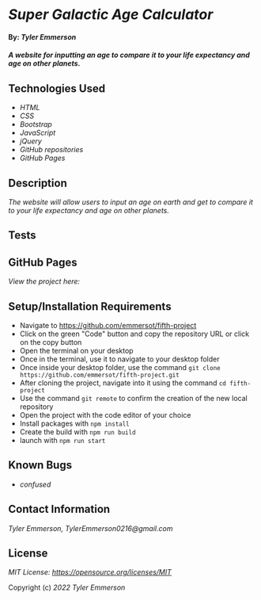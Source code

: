 # _Super Galactic Age Calculator_

#### By: _**Tyler Emmerson**_

#### _A website for inputting an age to compare it to your life expectancy and age on other planets._

## Technologies Used

* _HTML_
* _CSS_
* _Bootstrap_
* _JavaScript_
* _jQuery_
* _GitHub repositories_
* _GitHub Pages_

## Description

_The website will allow users to input an age on earth and get to compare it to your life expectancy and age on other planets._

## Tests


## GitHub Pages
_View the project here:_

## Setup/Installation Requirements

* Navigate to https://github.com/emmersot/fifth-project
* Click on the green "Code" button and copy the repository URL or click on the copy button
* Open the terminal on your desktop
* Once in the terminal, use it to navigate to your desktop folder
* Once inside your desktop folder, use the command `git clone https://github.com/emmersot/fifth-project.git`
* After cloning the project, navigate into it using the command `cd fifth-project`
* Use the command `git remote` to confirm the creation of the new local repository
* Open the project with the code editor of your choice
* Install packages with `npm install`
* Create the build with `npm run build`
* launch with `npm run start`

## Known Bugs
* _confused_

## Contact Information
_Tyler Emmerson, TylerEmmerson0216@gmail.com_

## License

_MIT License: https://opensource.org/licenses/MIT_

Copyright (c) _2022_ _Tyler Emmerson_
